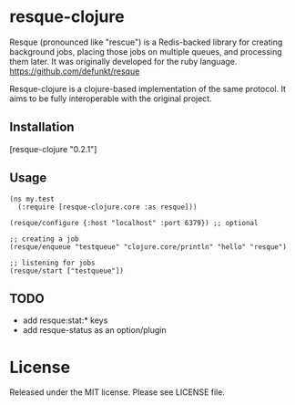 # resque-clojure

Resque (pronounced like "rescue") is a Redis-backed library for creating background jobs,
placing those jobs on multiple queues, and processing them later. It was originally developed
for the ruby language. https://github.com/defunkt/resque

Resque-clojure is a clojure-based implementation of the same protocol. It aims to be
fully interoperable with the original project.

## Installation
  [resque-clojure "0.2.1"]

## Usage

    (ns my.test
      (:require [resque-clojure.core :as resque]))

    (resque/configure {:host "localhost" :port 6379}) ;; optional

    ;; creating a job
    (resque/enqueue "testqueue" "clojure.core/println" "hello" "resque")

    ;; listening for jobs
    (resque/start ["testqueue"])

## TODO

* add resque:stat:* keys
* add resque-status as an option/plugin

# License

Released under the MIT license. Please see LICENSE file.
